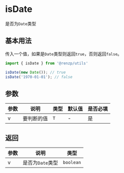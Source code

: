 # isDate

是否为`Date`类型

## 基本用法

传入一个值，如果是`Date`类型则返回`true`，否则返回`false`。

```ts
import { isDate } from '@renzp/utils'

isDate(new Date()); // true
isDate('1970-01-01'); // false
```

## 参数

| 参数 | 说明       | 类型 | 默认值 | 是否必填 |
| ---- | ---------- | ---- | ------ | -------- |
| v    | 要判断的值 | `T`  | -      | 是       |

## 返回

| 参数 | 说明             | 类型      |
| ---- | ---------------- | --------- |
| v    | 是否为`Date`类型 | `boolean` |

